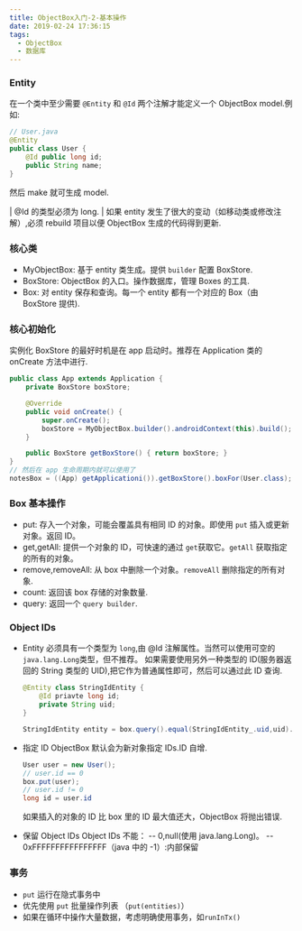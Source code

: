```yaml
---
title: ObjectBox入门-2-基本操作
date: 2019-02-24 17:36:15
tags:
  - ObjectBox
  - 数据库
---
```


### Entity

在一个类中至少需要 `@Entity` 和 `@Id` 两个注解才能定义一个 ObjectBox model.例如:

```java
// User.java
@Entity
public class User {
    @Id public long id;
    public String name;
}
```

然后 make 就可生成 model.

| @Id 的类型必须为 long.
| 如果 entity 发生了很大的变动（如移动类或修改注解）,必须 rebuild 项目以便 ObjectBox 生成的代码得到更新.

### 核心类

- MyObjectBox: 基于 entity 类生成。提供 `builder` 配置 BoxStore.
- BoxStore: ObjectBox 的入口。操作数据库，管理 Boxes 的工具.
- Box: 对 entity 保存和查询。每一个 entity 都有一个对应的 Box（由 BoxStore 提供).

### 核心初始化

实例化 BoxStore 的最好时机是在 app 启动时。推荐在 Application 类的 onCreate 方法中进行.

```java
public class App extends Application {
    private BoxStore boxStore;

    @Override
    public void onCreate() {
        super.onCreate();
        boxStore = MyObjectBox.builder().androidContext(this).build();
    }

    public BoxStore getBoxStore() { return boxStore; }
}
// 然后在 app 生命周期内就可以使用了
notesBox = ((App) getApplicationi()).getBoxStore().boxFor(User.class);
```

### Box 基本操作

- put: 存入一个对象，可能会覆盖具有相同 ID 的对象。即使用 `put` 插入或更新对象。返回 ID。
- get,getAll: 提供一个对象的 ID，可快速的通过 `get`获取它。`getAll` 获取指定的所有的对象。
- remove,removeAll: 从 box 中删除一个对象。`removeAll` 删除指定的所有对象.
- count: 返回该 box 存储的对象数量.
- query: 返回一个 `query builder`.

### Object IDs

- Entity 必须具有一个类型为 `long`,由 @Id 注解属性。当然可以使用可空的 `java.lang.Long`类型，但不推荐。
  如果需要使用另外一种类型的 ID(服务器返回的 String 类型的 UID),把它作为普通属性即可，然后可以通过此 ID 查询.

  ```java
  @Entity class StringIdEntity {
      @Id priavte long id;
      private String uid;
  }

  StringIdEntity entity = box.query().equal(StringIdEntity_.uid,uid).findUnique();
  ```

- 指定 ID
  ObjectBox 默认会为新对象指定 IDs.ID 自增.
  ```java
  User user = new User();
  // user.id == 0
  box.put(user);
  // user.id != 0
  long id = user.id
  ```
  如果插入的对象的 ID 比 box 里的 ID 最大值还大，ObjectBox 将抛出错误.
- 保留 Object IDs
  Object IDs 不能：
  -- 0,null(使用 java.lang.Long)。
  -- 0xFFFFFFFFFFFFFFFF（java 中的 -1）:内部保留

### 事务

- `put` 运行在隐式事务中
- 优先使用 `put` 批量操作列表 （`put(entities)`）
- 如果在循环中操作大量数据，考虑明确使用事务，如`runInTx()`
